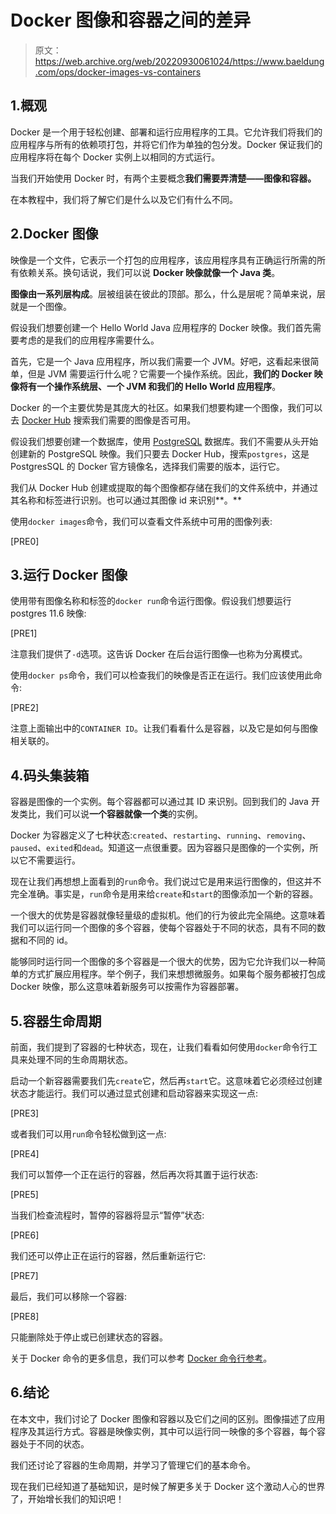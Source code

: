 # Docker 图像和容器之间的差异

> 原文：<https://web.archive.org/web/20220930061024/https://www.baeldung.com/ops/docker-images-vs-containers>

## 1.概观

Docker 是一个用于轻松创建、部署和运行应用程序的工具。它允许我们将我们的应用程序与所有的依赖项打包，并将它们作为单独的包分发。Docker 保证我们的应用程序将在每个 Docker 实例上以相同的方式运行。

当我们开始使用 Docker 时，有两个主要概念**我们需要弄清楚——**图像和容器**。**

在本教程中，我们将了解它们是什么以及它们有什么不同。

## 2.Docker 图像

映像是一个文件，它表示一个打包的应用程序，该应用程序具有正确运行所需的所有依赖关系。换句话说，我们可以说 **Docker 映像就像一个 Java 类**。

**图像由一系列层构成**。层被组装在彼此的顶部。那么，什么是层呢？简单来说，层就是一个图像。

假设我们想要创建一个 Hello World Java 应用程序的 Docker 映像。我们首先需要考虑的是我们的应用程序需要什么。

首先，它是一个 Java 应用程序，所以我们需要一个 JVM。好吧，这看起来很简单，但是 JVM 需要运行什么呢？它需要一个操作系统。因此，**我们的 Docker 映像将有一个操作系统层、一个 JVM 和我们的 Hello World 应用程序**。

Docker 的一个主要优势是其庞大的社区。如果我们想要构建一个图像，我们可以去 [Docker Hub](https://web.archive.org/web/20220727020632/https://hub.docker.com/) 搜索我们需要的图像是否可用。

假设我们想要创建一个数据库，使用 [PostgreSQL](https://web.archive.org/web/20220727020632/https://hub.docker.com/_/postgres) 数据库。我们不需要从头开始创建新的 PostgreSQL 映像。我们只要去 Docker Hub，搜索`postgres`，这是 PostgresSQL 的 Docker 官方镜像名，选择我们需要的版本，运行它。

我们从 Docker Hub 创建或提取的每个图像都存储在我们的文件系统中，并通过其名称和标签进行识别。也可以通过其图像 id 来识别**。**

使用`docker images`命令，我们可以查看文件系统中可用的图像列表:

[PRE0]

## 3.运行 Docker 图像

使用带有图像名称和标签的`docker run`命令运行图像。假设我们想要运行 postgres 11.6 映像:

[PRE1]

注意我们提供了`-d`选项。这告诉 Docker 在后台运行图像—也称为分离模式。

使用`docker ps`命令，我们可以检查我们的映像是否正在运行。我们应该使用此命令:

[PRE2]

注意上面输出中的`CONTAINER ID`。让我们看看什么是容器，以及它是如何与图像相关联的。

## 4.码头集装箱

容器是图像的一个实例。每个容器都可以通过其 ID 来识别。回到我们的 Java 开发类比，我们可以说**一个容器就像一个类**的实例。

Docker 为容器定义了七种状态:`created`、`restarting`、`running`、`removing`、`paused`、`exited`和`dead`。知道这一点很重要。因为容器只是图像的一个实例，所以它不需要运行。

现在让我们再想想上面看到的`run`命令。我们说过它是用来运行图像的，但这并不完全准确。事实是，`run`命令是用来给`create`和`start`的图像添加一个新的容器。

一个很大的优势是容器就像轻量级的虚拟机。他们的行为彼此完全隔绝。这意味着我们可以运行同一个图像的多个容器，使每个容器处于不同的状态，具有不同的数据和不同的 id。

能够同时运行同一个图像的多个容器是一个很大的优势，因为它允许我们以一种简单的方式扩展应用程序。举个例子，我们来想想微服务。如果每个服务都被打包成 Docker 映像，那么这意味着新服务可以按需作为容器部署。

## 5.容器生命周期

前面，我们提到了容器的七种状态，现在，让我们看看如何使用`docker`命令行工具来处理不同的生命周期状态。

启动一个新容器需要我们先`create`它，然后再`start`它。这意味着它必须经过创建状态才能运行。我们可以通过显式创建和启动容器来实现这一点:

[PRE3]

或者我们可以用`run`命令轻松做到这一点:

[PRE4]

我们可以暂停一个正在运行的容器，然后再次将其置于运行状态:

[PRE5]

当我们检查流程时，暂停的容器将显示“暂停”状态:

[PRE6]

我们还可以停止正在运行的容器，然后重新运行它:

[PRE7]

最后，我们可以移除一个容器:

[PRE8]

只能删除处于停止或已创建状态的容器。

关于 Docker 命令的更多信息，我们可以参考 [Docker 命令行参考](https://web.archive.org/web/20220727020632/https://docs.docker.com/engine/reference/commandline/cli/)。

## 6.结论

在本文中，我们讨论了 Docker 图像和容器以及它们之间的区别。图像描述了应用程序及其运行方式。容器是映像实例，其中可以运行同一映像的多个容器，每个容器处于不同的状态。

我们还讨论了容器的生命周期，并学习了管理它们的基本命令。

现在我们已经知道了基础知识，是时候了解更多关于 Docker 这个激动人心的世界了，开始增长我们的知识吧！